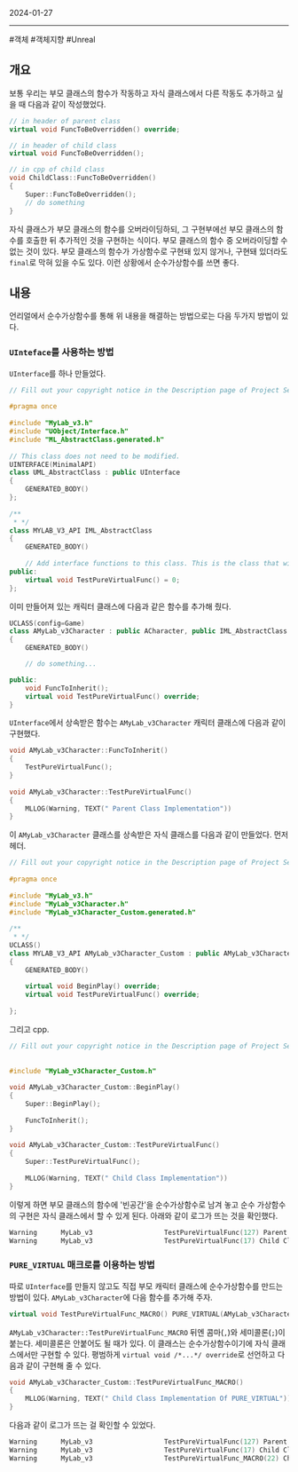 

2024-01-27

----
#객체 #객체지향 #Unreal

## 개요
보통 우리는 부모 클래스의 함수가 작동하고 자식 클래스에서 다른 작동도 추가하고 싶을 때 다음과 같이 작성했었다.
```cpp
// in header of parent class
virtual void FuncToBeOverridden() override;

// in header of child class
virtual void FuncToBeOverridden();

// in cpp of child class
void ChildClass::FuncToBeOverridden()
{
	Super::FuncToBeOverridden();
	// do something
}
```

자식 클래스가 부모 클래스의 함수를 오버라이딩하되, 그 구현부에선 부모 클래스의 함수를 호출한 뒤 추가적인 것을 구현하는 식이다.
부모 클래스의 함수 중 오버라이딩할 수 없는 것이 있다.
부모 클래스의 함수가 가상함수로 구현돼 있지 않거나, 구현돼 있더라도 `final`로 막혀 있을 수도 있다.
이런 상황에서 순수가상함수를 쓰면 좋다.

## 내용
언리얼에서 순수가상함수를 통해 위 내용을 해결하는 방법으로는 다음 두가지 방법이 있다.

### `UInteface`를 사용하는 방법
`UInterface`를 하나 만들었다.
```cpp
// Fill out your copyright notice in the Description page of Project Settings.  
  
#pragma once  
  
#include "MyLab_v3.h"  
#include "UObject/Interface.h"  
#include "ML_AbstractClass.generated.h"  
  
// This class does not need to be modified.  
UINTERFACE(MinimalAPI)  
class UML_AbstractClass : public UInterface  
{  
    GENERATED_BODY()  
};  
  
/**  
 * */  
class MYLAB_V3_API IML_AbstractClass  
{  
    GENERATED_BODY()  
  
    // Add interface functions to this class. This is the class that will be inherited to implement this interface.  
public:  
    virtual void TestPureVirtualFunc() = 0;  
};
```

이미 만들어져 있는 캐릭터 클래스에 다음과 같은 함수를 추가해 줬다.
```cpp
UCLASS(config=Game)  
class AMyLab_v3Character : public ACharacter, public IML_AbstractClass  
{  
    GENERATED_BODY()

	// do something...

public:
	void FuncToInherit();  
	virtual void TestPureVirtualFunc() override;
}
```

`UInterface`에서 상속받은 함수는 `AMyLab_v3Character` 캐릭터 클래스에 다음과 같이 구현했다.
```cpp
void AMyLab_v3Character::FuncToInherit()  
{  
    TestPureVirtualFunc();  
}  
  
void AMyLab_v3Character::TestPureVirtualFunc()  
{  
    MLLOG(Warning, TEXT(" Parent Class Implementation"))  
}
```

이 `AMyLab_v3Character` 클래스를 상속받은 자식 클래스를 다음과 같이 만들었다.
먼저 헤더.
```cpp
// Fill out your copyright notice in the Description page of Project Settings.  
  
#pragma once  
  
#include "MyLab_v3.h"  
#include "MyLab_v3Character.h"  
#include "MyLab_v3Character_Custom.generated.h"  
  
/**  
 * */  
UCLASS()  
class MYLAB_V3_API AMyLab_v3Character_Custom : public AMyLab_v3Character  
{  
    GENERATED_BODY()  
  
    virtual void BeginPlay() override;  
    virtual void TestPureVirtualFunc() override;  
  
};
```

그리고 cpp.
```cpp
// Fill out your copyright notice in the Description page of Project Settings.  
  
  
#include "MyLab_v3Character_Custom.h"  
  
void AMyLab_v3Character_Custom::BeginPlay()  
{  
    Super::BeginPlay();  
  
    FuncToInherit();  
}  
  
void AMyLab_v3Character_Custom::TestPureVirtualFunc()  
{  
    Super::TestPureVirtualFunc();  
  
    MLLOG(Warning, TEXT(" Child Class Implementation"))  
}
```

이렇게 하면 부모 클래스의 함수에 '빈공간'을 순수가상함수로 남겨 놓고 순수 가상함수의 구현은 자식 클래스에서 할 수 있게 된다.
아래와 같이 로그가 뜨는 것을 확인했다.
```cpp
Warning      MyLab_v3                  TestPureVirtualFunc(127) Parent Class Implementation
Warning      MyLab_v3                  TestPureVirtualFunc(17) Child Class Implementation
```

### `PURE_VIRTUAL` 매크로를 이용하는 방법
따로 `UInterface`를 만들지 않고도 직접 부모 캐릭터 클래스에 순수가상함수를 만드는 방법이 있다.
`AMyLab_v3Character`에 다음 함수를 추가해 주자.
```cpp
virtual void TestPureVirtualFunc_MACRO() PURE_VIRTUAL(AMyLab_v3Character::TestPureVirtualFunc_MACRO, );
```

`AMyLab_v3Character::TestPureVirtualFunc_MACRO` 뒤엔 콤마(`,`)와 세미콜론(`;`)이 붙는다.
세미콜론은 안붙어도 될 때가 있다.
이 클래스는 순수가상함수이기에 자식 클래스에서만 구현할 수 있다.
평범하게 `virtual void /*...*/ override`로 선언하고 다음과 같이 구현해 줄 수 있다.
```cpp
void AMyLab_v3Character_Custom::TestPureVirtualFunc_MACRO()  
{  
    MLLOG(Warning, TEXT(" Child Class Implementation Of PURE_VIRTUAL"))  
}
```

다음과 같이 로그가 뜨는 걸 확인할 수 있었다.
```cpp
Warning      MyLab_v3                  TestPureVirtualFunc(127) Parent Class Implementation
Warning      MyLab_v3                  TestPureVirtualFunc(17) Child Class Implementation
Warning      MyLab_v3                  TestPureVirtualFunc_MACRO(22) Child Class Implementation Of PURE_VIRTUAL
```

